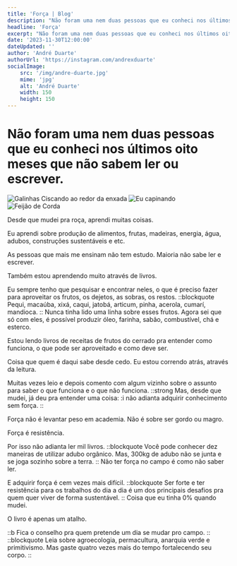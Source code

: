 ```yaml
---
title: 'Força | Blog'
description: "Não foram uma nem duas pessoas que eu conheci nos últimos oito meses..."
headline: 'Força'
excerpt: "Não foram uma nem duas pessoas que eu conheci nos últimos oito meses que não sabem ler ou escrever."
date: '2023-11-30T12:00:00'
dateUpdated: ''
author: 'André Duarte'
authorUrl: 'https://instagram.com/andrexduarte'
socialImage:
    src: '/img/andre-duarte.jpg'
    mime: 'jpg'
    alt: 'André Duarte'
    width: 150
    height: 150
---
```



# Não foram uma nem duas pessoas que eu conheci nos últimos oito meses que não sabem ler ou escrever.


<div class="block-img">
    <img src="/img/forca-galinhas.webp" alt="Galinhas Ciscando ao redor da enxada">
    <img src="/img/carpindo.jpg" alt="Eu capinando">
    <img src="/img/feijao-de-corda.jpg" alt="Feijão de Corda">   
</div>

Desde que mudei pra roça, aprendi muitas coisas.

Eu aprendi sobre produção de alimentos, frutas, madeiras, energia, água, adubos, construções sustentáveis e etc.

As pessoas que mais me ensinam não tem estudo. Maioria não sabe ler e escrever.

Também estou aprendendo muito através de livros.

Eu sempre tenho que pesquisar e encontrar neles, o que é preciso fazer para aproveitar os frutos, os dejetos, as sobras, os restos.
::blockquote
Pequi, macaúba, xixá, caqui, jatobá, articum, pinha, acerola, cumarí, mandioca.
::
Nunca tinha lido uma linha sobre esses frutos. Agora sei que só com eles, é possível produzir óleo, farinha, sabão, combustível, chá e esterco.

Estou lendo livros de receitas de frutos do cerrado pra entender como funciona, o que pode ser aproveitado e como deve ser.

Coisa que quem é daqui sabe desde cedo. Eu estou correndo atrás, através da leitura.

Muitas vezes leio e depois comento com algum vizinho sobre o assunto para saber o que funciona e o que não funciona.
::strong
Mas, desde que mudei, já deu pra entender uma coisa: :i não adianta adquirir conhecimento sem força.
::

Força não é levantar peso em academia. Não é sobre ser gordo ou magro.

Força é resistência.

Por isso não adianta ler mil livros.
::blockquote
Você pode conhecer dez maneiras de utilizar adubo orgânico. Mas, 300kg de adubo não se junta e se joga sozinho sobre a terra.
::
Não ter força no campo é como não saber ler.

E adquirir força é cem vezes mais difícil.
::blockquote
Ser forte e ter resistência para os trabalhos do dia a dia é um dos principais desafios pra quem quer viver de forma sustentável.
::
Coisa que eu tinha 0% quando mudei.

O livro é apenas um atalho.

::b
Fica o conselho pra quem pretende um dia se mudar pro campo.
::
::blockquote
Leia sobre agroecologia, permacultura, anarquia verde e primitivismo. Mas gaste quatro vezes mais do tempo fortalecendo seu corpo.
::